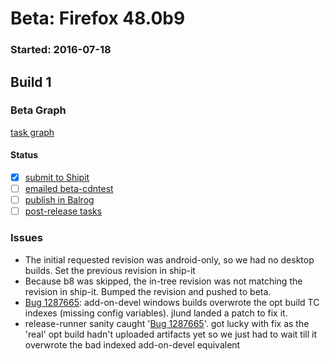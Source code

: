 # Beta: Firefox 48.0b9

### Started: 2016-07-18

## Build 1

### Beta Graph
[task graph](https://tools.taskcluster.net/task-group-inspector/#OPqfW1yBTgSd8Ud4svhRag)


#### Status
- [x] [submit to Shipit](https://wiki.mozilla.org/Release:Release_Automation_on_Mercurial:Starting_a_Release#Submit_to_Ship_It)
- [ ] [emailed beta-cdntest](../how-tos/relpro.md#1-email-drivers-re-release-live-on-cdntest-channel)
- [ ] [publish in Balrog](../how-tos/relpro.md#3-publish-in-balrog)
- [ ] [post-release tasks](../how-tos/relpro.md#4-post-release-step)

### Issues
- The initial requested revision was android-only, so we had no desktop builds. Set the previous revision in ship-it
- Because b8 was skipped, the in-tree revision was not matching the revision in ship-it. Bumped the revision and pushed to beta.
- [Bug 1287665](https://bugzil.la/1287665): add-on-devel windows builds overwrote the opt build TC indexes (missing config variables). jlund landed a patch to fix it.
- release-runner sanity caught '[Bug 1287665](https://bugzil.la/1287665)'. got lucky with fix as the 'real' opt build hadn't uploaded artifacts yet so we just had to wait till it overwrote the bad indexed add-on-devel equivalent


